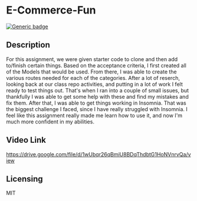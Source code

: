 # E-Commerce-Fun

  [![Generic badge](https://img.shields.io/badge/License-MIT-green.svg)](https://choosealicense.com/licenses/mit/.)
  

## Description

For this assignment, we were given starter code to clone and then add to/finish certain things. Based on the acceptance criteria, I first created all of the Models that would be used. From there, I was able to create the various routes needed for each of the categories. After a lot of reserch, looking back at our class repo activities, and putting in a lot of work I felt ready to test things out. That's when I ran into a couple of small issues, but thankfully I was able to get some help with these and find my mistakes and fix them. After that, I was able to get things working in Insomnia. That was the biggest challenge I faced, since I have really struggled with Insomnia. I feel like this assignment really made me learn how to use it, and now I'm much more confident in my abilities. 

## Video Link

https://drive.google.com/file/d/1wUbqr26qBmiU8BDqThdbtG1HoNVnrvQa/view

## Licensing 
  MIT
  
